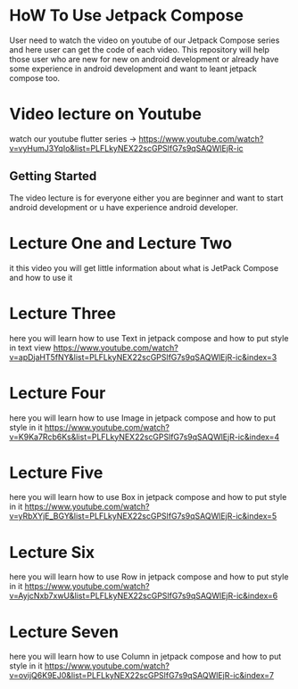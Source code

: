 # HoW To Use Jetpack Compose

User need to watch the video on youtube of our Jetpack Compose series and here user can get  the code of each video.
This repository will help those user who are new for new on android development or already have some experience in android development and want to leant jetpack compose too.

# Video lecture on Youtube
watch our youtube flutter series -> https://www.youtube.com/watch?v=vyHumJ3YqIo&list=PLFLkyNEX22scGPSlfG7s9qSAQWlEjR-ic

## Getting Started
The video lecture is for everyone either you are beginner and want to start android development or u have experience android developer. 

# Lecture One and Lecture Two
it this video you will get little information about what is JetPack Compose and how to use it

# Lecture Three
here you will learn how to use Text in jetpack compose and how to put style in text view 
https://www.youtube.com/watch?v=apDjaHT5fNY&list=PLFLkyNEX22scGPSlfG7s9qSAQWlEjR-ic&index=3

# Lecture Four
here you will learn how to use Image in jetpack compose and how to put style in it
https://www.youtube.com/watch?v=K9Ka7Rcb6Ks&list=PLFLkyNEX22scGPSlfG7s9qSAQWlEjR-ic&index=4


# Lecture Five
here you will learn how to use Box in jetpack compose and how to put style in it
https://www.youtube.com/watch?v=yRbXYjE_BGY&list=PLFLkyNEX22scGPSlfG7s9qSAQWlEjR-ic&index=5


# Lecture Six
here you will learn how to use Row in jetpack compose and how to put style in it
https://www.youtube.com/watch?v=AyjcNxb7xwU&list=PLFLkyNEX22scGPSlfG7s9qSAQWlEjR-ic&index=6


# Lecture Seven
here you will learn how to use Column in jetpack compose and how to put style in it
https://www.youtube.com/watch?v=ovijQ6K9EJ0&list=PLFLkyNEX22scGPSlfG7s9qSAQWlEjR-ic&index=7
